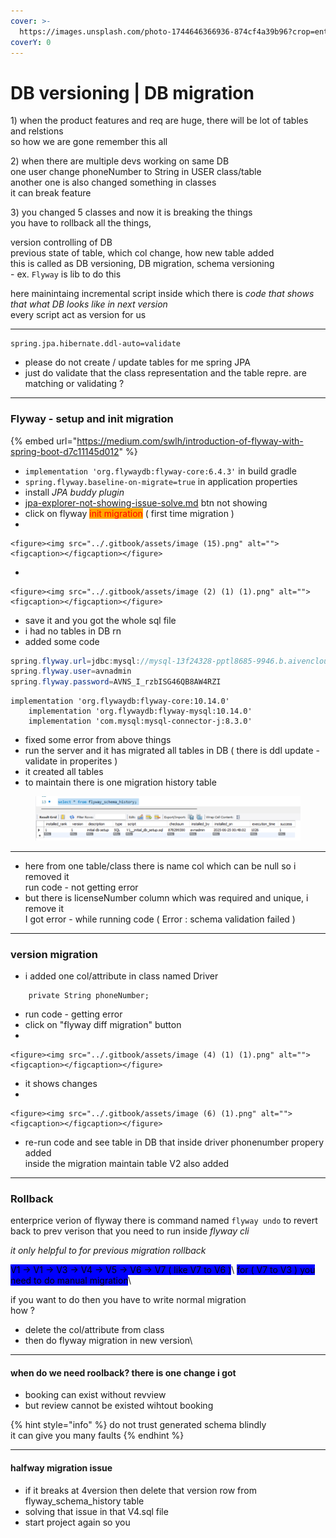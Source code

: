 ```yaml
---
cover: >-
  https://images.unsplash.com/photo-1744646366936-874cf4a39b96?crop=entropy&cs=srgb&fm=jpg&ixid=M3wxOTcwMjR8MHwxfHJhbmRvbXx8fHx8fHx8fDE3NTA3MzIwNTV8&ixlib=rb-4.1.0&q=85
coverY: 0
---
```


# DB versioning | DB migration

1\) when the product features and req are huge, there will be lot of tables and relstions\
so how we are gone remember this all

2\) when there are multiple devs working on same DB\
one user change phoneNumber to String in USER class/table\
another one is also changed something in classes \
it can break feature

3\) you changed 5 classes and now it is breaking the things\
you have to rollback all the things,



version controlling of DB\
previous state of table, which col change, how new table added\
this is called as DB versioning, DB migration, schema versioning\
\- ex. `Flyway` is lib to do this

here mainintaing incremental script inside which there is _code that shows that what DB looks like in next  version_\
every script act as version for us

***

```
spring.jpa.hibernate.ddl-auto=validate
```

* please do not create / update tables for me spring JPA
* just do validate that the class representation and the table repre. are matching or validating ?

***

### Flyway - setup and init migration

{% embed url="https://medium.com/swlh/introduction-of-flyway-with-spring-boot-d7c11145d012" %}

* `implementation 'org.flywaydb:flyway-core:6.4.3'`  in build gradle
* `spring.flyway.baseline-on-migrate=true` in application properties
* install _JPA buddy plugin_&#x20;
* [jpa-explorer-not-showing-issue-solve.md](jpa-explorer-not-showing-issue-solve.md "mention") btn not showing
* click on flyway <mark style="color:red;background-color:orange;">init migration</mark> ( first time migration )
*

    <figure><img src="../.gitbook/assets/image (15).png" alt=""><figcaption></figcaption></figure>
*

    <figure><img src="../.gitbook/assets/image (2) (1) (1).png" alt=""><figcaption></figcaption></figure>
* save it and you got the whole sql file
* i had no tables in DB rn
* added some code

```java
spring.flyway.url=jdbc:mysql://mysql-13f24328-pptl8685-9946.b.aivencloud.com:16510/defaultdb
spring.flyway.user=avnadmin
spring.flyway.password=AVNS_I_rzbISG46QB8AW4RZI
```

```
implementation 'org.flywaydb:flyway-core:10.14.0'
	implementation 'org.flywaydb:flyway-mysql:10.14.0'
	implementation 'com.mysql:mysql-connector-j:8.3.0'
```

* fixed some error from above things
* run the server and it has migrated all tables in DB ( there is ddl update - validate in properites )
* it created all tables
* to maintain there is one migration history table

<figure><img src="../.gitbook/assets/image (3) (1) (1).png" alt=""><figcaption></figcaption></figure>

***

* here from one table/class there is name col which can be null so i removed it \
  run code - not getting error
* but there is licenseNumber column which was required and unique, i remove it\
  I got error - while running code ( Error : schema validation failed )

***

### version migration

* i added one col/attribute in class named Driver

```
    private String phoneNumber;
```

* run code - getting error
* click on "flyway diff migration" button
*

    <figure><img src="../.gitbook/assets/image (4) (1) (1).png" alt=""><figcaption></figcaption></figure>
* it shows changes
*

    <figure><img src="../.gitbook/assets/image (6) (1).png" alt=""><figcaption></figcaption></figure>
* re-run code and see table in DB that inside driver phonenumber propery added\
  inside the migration maintain table V2 also added

***

### Rollback&#x20;

enterprice verion of flyway there is command named `flyway undo` to revert back to prev verison that you need to run inside _flyway cli_

_it only helpful to for previous migration rollback_

<mark style="background-color:blue;">V1 -> V1 -> V3 -> V4 -> V5 -> V6 -> V7  ( like V7 to V6 )</mark>\ <mark style="background-color:blue;">for ( V7 to V3 ) you need to do manual migration</mark>\


if you want to do then you have to write normal migration \
how ?&#x20;

* delete the col/attribute from class
* then do flyway migration in new version\


***

#### when do we need roolback? there is one change i got&#x20;

* booking can exist without revview&#x20;
* but review cannot be existed wihtout booking

{% hint style="info" %}
do not trust generated schema blindly\
it can give you many faults
{% endhint %}

***

#### halfway migration issue

* if it breaks at 4version then delete that version row from flyway\_schema\_history table&#x20;
* solving that issue in that V4.sql file
* start project again so you
